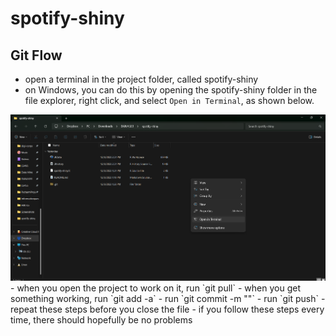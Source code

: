 # spotify-shiny

## Git Flow
- open a terminal in the project folder, called spotify-shiny
- on Windows, you can do this by opening the spotify-shiny folder in the file explorer, right click, and select `Open in Terminal`, as shown below.
<img src = "./Assets/open-terminal.png" alt = "an image showing how to open a terminal with Windows 11"/>
- when you open the project to work on it, run `git pull`
- when you get something working, run `git add -a`
- run `git commit -m "<write a descriptive message>"`
- run `git push`
- repeat these steps before you close the file
- if you follow these steps every time, there should hopefully be no problems
